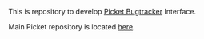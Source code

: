 This is repository to develop [Picket Bugtracker](http://picket.nophp.ru/) Interface.

Main Picket repository is located [here](http://github.com/lig/picket "Picket Bugtracker source").
